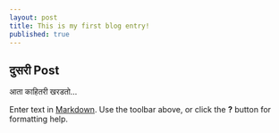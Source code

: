 ```yaml
---
layout: post
title: This is my first blog entry!
published: true
---
```

## दुसरी Post

आता काहितरी खरडतो…

Enter text in [Markdown](http://daringfireball.net/projects/markdown/). Use the toolbar above, or click the **?** button for formatting help.


